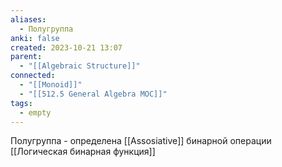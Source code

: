```yaml
---
aliases:
  - Полугруппа
anki: false
created: 2023-10-21 13:07
parent:
  - "[[Algebraic Structure]]"
connected:
  - "[[Monoid]]"
  - "[[512.5 General Algebra MOC]]"
tags:
  - empty
---
```

Полугруппа - определена [[Assosiative]] бинарной операции [[Логическая бинарная функция]]













